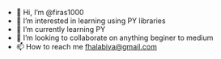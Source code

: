 - 👋 Hi, I’m @firas1000
- 👀 I’m interested in learning using PY libraries
- 🌱 I’m currently learning PY
- 💞️ I’m looking to collaborate on anything beginer to medium
- 📫 How to reach me fhalabiya@gmail.com

<!---
firas1000/firas1000 is a ✨ special ✨ repository because its `README.md` (this file) appears on your GitHub profile.
You can click the Preview link to take a look at your changes.
--->

